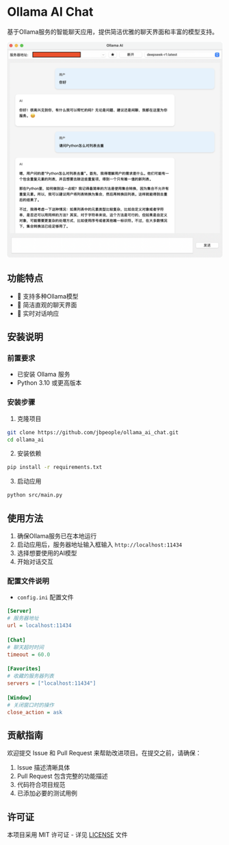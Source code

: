 # Ollama AI Chat

基于Ollama服务的智能聊天应用，提供简洁优雅的聊天界面和丰富的模型支持。

![image](./static/screenshot.png)

## 功能特点

- 🚀 支持多种Ollama模型
- 💬 简洁直观的聊天界面
- 🔄 实时对话响应

## 安装说明

### 前置要求

- 已安装 Ollama 服务
- Python 3.10 或更高版本

### 安装步骤

1. 克隆项目
```bash
git clone https://github.com/jbpeople/ollama_ai_chat.git
cd ollama_ai
```

2. 安装依赖
```bash
pip install -r requirements.txt
```

3. 启动应用
```bash
python src/main.py
```

## 使用方法

1. 确保Ollama服务已在本地运行
2. 启动应用后，服务器地址输入框输入 `http://localhost:11434`
3. 选择想要使用的AI模型
4. 开始对话交互

### 配置文件说明

- `config.ini` 配置文件

```ini
[Server]
# 服务器地址
url = localhost:11434

[Chat]
# 聊天超时时间
timeout = 60.0

[Favorites]
# 收藏的服务器列表
servers = ["localhost:11434"]

[Window]
# 关闭窗口时的操作
close_action = ask
```





## 贡献指南

欢迎提交 Issue 和 Pull Request 来帮助改进项目。在提交之前，请确保：

1. Issue 描述清晰具体
2. Pull Request 包含完整的功能描述
3. 代码符合项目规范
4. 已添加必要的测试用例

## 许可证

本项目采用 MIT 许可证 - 详见 [LICENSE](LICENSE) 文件
